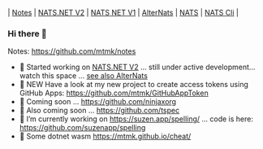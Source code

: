 | [Notes](https://github.com/mtmk/notes)
| [NATS.NET V2](https://github.com/nats-io/nats.net.v2)
| [NATS NET V1](https://github.com/nats-io/nats.net)
| [AlterNats](https://github.com/Cysharp/AlterNats)
| [NATS](https://github.com/nats-io)
| [NATS Cli](https://github.com/nats-io/natscli)
|

### Hi there 👋

Notes: https://github.com/mtmk/notes

- 🌟 Started working on [NATS.NET V2](https://github.com/nats-io/nats.net.v2) ... still under active development... watch this space ... [see also AlterNats](https://github.com/Cysharp/AlterNats)
- 🌟 NEW Have a look at my new project to create access tokens using GitHub Apps: https://github.com/mtmk/GitHubAppToken
- 🔭 Coming soon ...  https://github.com/ninjaxorg
- 🔭 Also coming soon ...  https://github.com/tspec
- 🔭 I’m currently working on https://suzen.app/spelling/ ... code is here: https://github.com/suzenapp/spelling
- 🌱 Some dotnet wasm https://mtmk.github.io/cheat/

<!--
**mtmk/mtmk** is a ✨ _special_ ✨ repository because its `README.md` (this file) appears on your GitHub profile.

Here are some ideas to get you started:

- 🔭 I’m currently working on ...
- 🌱 I’m currently learning ...
- 👯 I’m looking to collaborate on ...
- 🤔 I’m looking for help with ...
- 💬 Ask me about ...
- 📫 How to reach me: ...
- 😄 Pronouns: ...
- ⚡ Fun fact: ...
-->
